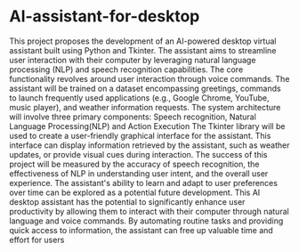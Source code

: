 # AI-assistant-for-desktop
This project proposes the development of an AI-powered desktop virtual assistant built using Python and Tkinter. The assistant aims to streamline user interaction with their computer by leveraging natural language processing (NLP) and speech recognition capabilities.
The core functionality revolves around user interaction through voice commands. The assistant will be trained on a dataset encompassing greetings, commands to launch frequently used applications (e.g., Google Chrome, YouTube, music player), and weather information requests.
The system architecture will involve three primary components: Speech recognition, Natural Language Processing(NLP) and Action Execution 
The Tkinter library will be used to create a user-friendly graphical interface for the assistant. This interface can display information retrieved by the assistant, such as weather updates, or provide visual cues during interaction.
The success of this project will be measured by the accuracy of speech recognition, the effectiveness of NLP in understanding user intent, and the overall user experience. The assistant's ability to learn and adapt to user preferences over time can be explored as a potential future development.
This AI desktop assistant has the potential to significantly enhance user productivity by allowing them to interact with their computer through natural language and voice commands. By automating routine tasks and providing quick access to information, the assistant can free up valuable time and effort for users
